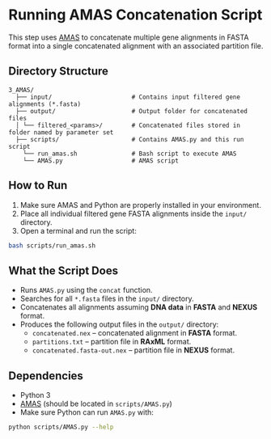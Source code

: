 # Running AMAS Concatenation Script

This step uses [AMAS](https://github.com/marekborowiec/AMAS) to concatenate multiple gene alignments in FASTA format into a single concatenated alignment with an associated partition file.

## Directory Structure

```
3_AMAS/
  ├── input/                      # Contains input filtered gene alignments (*.fasta)
  ├── output/                     # Output folder for concatenated files
  │ └── filtered_<params>/        # Concatenated files stored in folder named by parameter set
  ├── scripts/                    # Contains AMAS.py and this run script
    └── run_amas.sh               # Bash script to execute AMAS
    └── AMAS.py                   # AMAS script 
```

## How to Run

1. Make sure AMAS and Python are properly installed in your environment.
2. Place all individual filtered gene FASTA alignments inside the `input/` directory.
3. Open a terminal and run the script:

```bash
bash scripts/run_amas.sh
```

## What the Script Does

- Runs `AMAS.py` using the `concat` function.
- Searches for all `*.fasta` files in the `input/` directory.
- Concatenates all alignments assuming **DNA data** in **FASTA** and **NEXUS** format.
- Produces the following output files in the `output/` directory:
  - `concatenated.nex` – concatenated alignment in **FASTA** format.
  - `partitions.txt` – partition file in **RAxML** format.
  - `concatenated.fasta-out.nex` – partition file in **NEXUS** format.

## Dependencies

- Python 3
- [AMAS](https://github.com/marekborowiec/AMAS) (should be located in `scripts/AMAS.py`)
- Make sure Python can run `AMAS.py` with:

```bash
python scripts/AMAS.py --help
```
